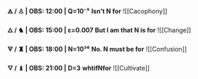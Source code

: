 
**🜁  / ♙ | OBS: 12:00 | Q=10⁻⁵**
**Isn't N for** 
![[Cacophony]]

**🜂 / ♞  | OBS: 15:00 | ε=0.007**
**But I am that N is for**
![[Change]]


**🜃 / ♜  | OBS: 18:00 | N=10³⁶**
**No. N must be for**
![[Confusion]]

**🜄 / ♝ | OBS: 21:00 | D=3**
**whtifNfor**
![[Cultivate]]
